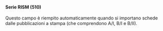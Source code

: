 #### Serie RISM (510)

Questo campo è riempito automaticamente quando si importano schede dalle pubblicazioni a stampa (che comprendono A/I, B/I e B/II).&nbsp;